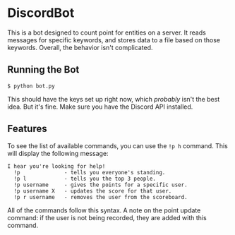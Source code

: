 # DiscordBot

This is a bot designed to count point for entities on a server. It reads messages for specific keywords, and stores data to a file based on those keywords. Overall, the behavior isn't complicated.

## Running the Bot

```$ python bot.py```

This should have the keys set up right now, which *probably* isn't the best idea. But it's fine. Make sure you have the Discord API installed. 

## Features

To see the list of available commands, you can use the `!p h` command. This will display the following message:

```
I hear you're looking for help!
  !p              - tells you everyone's standing.
  !p l            - tells you the top 3 people.
  !p username     - gives the points for a specific user.
  !p username X   - updates the score for that user.
  !p r username   - removes the user from the scoreboard.
```

All of the commands follow this syntax. A note on the point update command: if the user is not being recorded, they are added with this command. 
